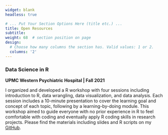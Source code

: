 ```yaml
---
widget: blank
headless: true

# ... Put Your Section Options Here (title etc.) ...
title: Open Resources
subtitle:
weight: 68  # section position on page
design:
  # Choose how many columns the section has. Valid values: 1 or 2.
  columns: '2'
---
```


### **Data Science in  R**
**UPMC Western Psychiatric Hospital | Fall 2021**

I organized and developed a R workshop with four sessions including introduction to R, data wrangling, data visualization, and data analysis. Each session includes a 10-minute presentation to cover the learning goal and concept of each topic, following by a learning-by-doing module. This workshop aimed to guide everyone with no prior experience in R to feel comfortable with coding and eventually apply R coding skills in research projects. Please find the materials including slides and R scripts on my [GitHub](https://github.com/yamachang/R_workshop_2021fall).


